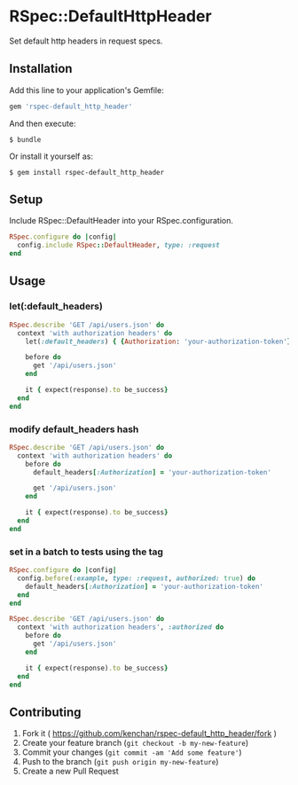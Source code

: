 # RSpec::DefaultHttpHeader

Set default http headers in request specs.


## Installation

Add this line to your application's Gemfile:

```ruby
gem 'rspec-default_http_header'
```

And then execute:

    $ bundle

Or install it yourself as:

    $ gem install rspec-default_http_header

## Setup

Include RSpec::DefaultHeader into your RSpec.configuration.

```ruby
RSpec.configure do |config|
  config.include RSpec::DefaultHeader, type: :request
end
```

## Usage

### let(:default_headers)

```ruby
RSpec.describe 'GET /api/users.json' do
  context 'with authorization headers' do
    let(:default_headers) { {Authorization: 'your-authorization-token'} }

    before do
      get '/api/users.json'
    end

    it { expect(response).to be_success}
  end
end
```

### modify default_headers hash

```ruby
RSpec.describe 'GET /api/users.json' do
  context 'with authorization headers' do
    before do
      default_headers[:Authorization] = 'your-authorization-token'

      get '/api/users.json'
    end

    it { expect(response).to be_success}
  end
end
```

### set in a batch to tests using the tag

```ruby
RSpec.configure do |config|
  config.before(:example, type: :request, authorized: true) do
    default_headers[:Authorization] = 'your-authorization-token'
  end
end

RSpec.describe 'GET /api/users.json' do
  context 'with authorization headers', :authorized do
    before do
      get '/api/users.json'
    end

    it { expect(response).to be_success}
  end
end
```

## Contributing

1. Fork it ( https://github.com/kenchan/rspec-default_http_header/fork )
2. Create your feature branch (`git checkout -b my-new-feature`)
3. Commit your changes (`git commit -am 'Add some feature'`)
4. Push to the branch (`git push origin my-new-feature`)
5. Create a new Pull Request
